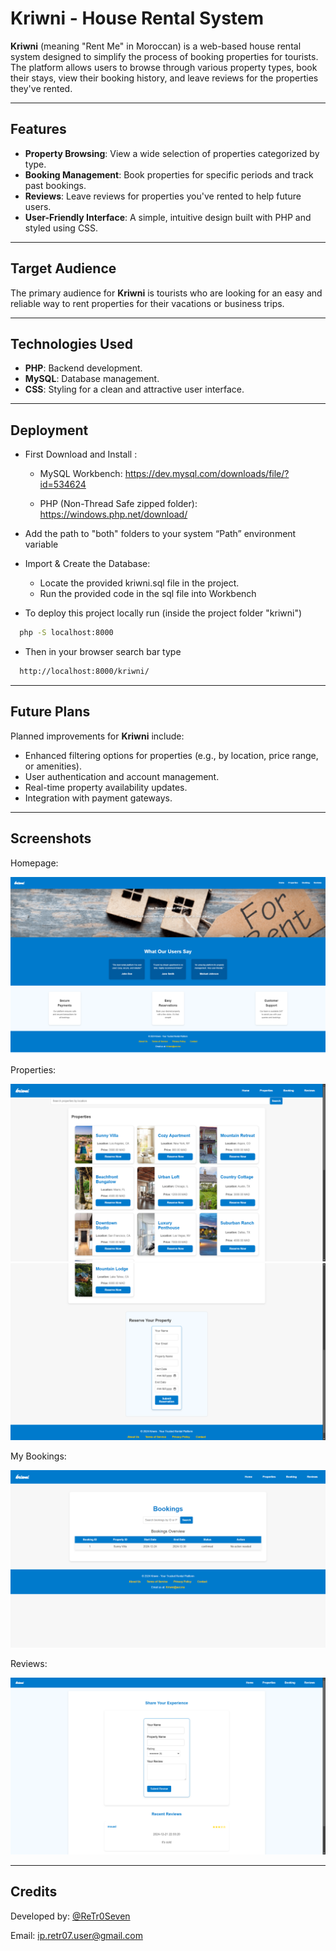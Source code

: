 # Kriwni - House Rental System

**Kriwni** (meaning "Rent Me" in Moroccan) is a web-based house rental system designed to simplify the process of booking properties for tourists. The platform allows users to browse through various property types, book their stays, view their booking history, and leave reviews for the properties they've rented.

---

## Features

- **Property Browsing**: View a wide selection of properties categorized by type.
- **Booking Management**: Book properties for specific periods and track past bookings.
- **Reviews**: Leave reviews for properties you've rented to help future users.
- **User-Friendly Interface**: A simple, intuitive design built with PHP and styled using CSS.

---

## Target Audience

The primary audience for **Kriwni** is tourists who are looking for an easy and reliable way to rent properties for their vacations or business trips.

---

## Technologies Used

- **PHP**: Backend development.
- **MySQL**: Database management.
- **CSS**: Styling for a clean and attractive user interface.

---

## Deployment

- First Download and Install :

    + MySQL Workbench: 
        https://dev.mysql.com/downloads/file/?id=534624

    + PHP (Non-Thread Safe zipped folder):
        https://windows.php.net/download/

- Add the path to "both" folders to your system “Path” environment variable

- Import & Create the Database:

     + Locate the provided kriwni.sql file in the project.
     + Run the provided code in the sql file into Workbench

- To deploy this project locally run (inside the project folder "kriwni")

```bash
  php -S localhost:8000
```
- Then in your browser search bar type

```bash
  http://localhost:8000/kriwni/
```

---

## Future Plans

Planned improvements for **Kriwni** include:

- Enhanced filtering options for properties (e.g., by location, price range, or amenities).
- User authentication and account management.
- Real-time property availability updates.
- Integration with payment gateways.

---

## Screenshots

Homepage:

![HOME](Screenshots/HOMEPAGE.png)

Properties:

![PROPERTIES](Screenshots/PROPERTIES1.png)
![PROPERTIES](Screenshots/PROPERTIES2.png)

My Bookings:

![BOOKINGS](Screenshots/BOOKINGS.png)

Reviews:

![REVIEWS](Screenshots/REVIEWS.png)

---

## Credits

Developed by: [@ReTr0Seven](https://www.github.com/ReTr0Seven)

Email: ip.retr07.user@gmail.com
